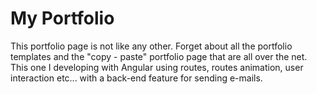 # My Portfolio

This portfolio page is not like any other. Forget about all the portfolio templates and the "copy - paste" portfolio page that are all over the net.
This one I developing with Angular using routes, routes animation, user interaction etc... with a back-end feature for sending e-mails.

 


